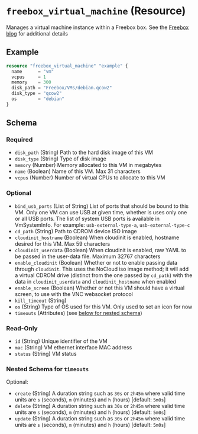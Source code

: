 # `freebox_virtual_machine` (Resource)

Manages a virtual machine instance within a Freebox box. See the [Freebox blog](https://dev.freebox.fr/blog/?p=5450) for additional details

## Example

```terraform
resource "freebox_virtual_machine" "example" {
  name      = "vm"
  vcpus     = 1
  memory    = 300
  disk_path = "Freebox/VMs/debian.qcow2"
  disk_type = "qcow2"
  os        = "debian"
}
```

<!-- schema generated by tfplugindocs -->
## Schema

### Required

- `disk_path` (String) Path to the hard disk image of this VM
- `disk_type` (String) Type of disk image
- `memory` (Number) Memory allocated to this VM in megabytes
- `name` (Boolean) Name of this VM. Max 31 characters
- `vcpus` (Number) Number of virtual CPUs to allocate to this VM

### Optional

- `bind_usb_ports` (List of String) List of ports that should be bound to this VM. Only one VM can use USB at given time, whether is uses only one or all USB ports. The list of system USB ports is available in VmSystemInfo. For example: `usb-external-type-a`, `usb-external-type-c`
- `cd_path` (String) Path to CDROM device ISO image
- `cloudinit_hostname` (Boolean) When cloudinit is enabled, hostname desired for this VM. Max 59 characters
- `cloudinit_userdata` (Boolean) When cloudinit is enabled, raw YAML to be passed in the user-data file. Maximum 32767 characters
- `enable_cloudinit` (Boolean) Whether or not to enable passing data through `cloudinit`. This uses the NoCloud iso image method; it will add a virtual CDROM drive (distinct from the one passed by `cd_path`) with the data in `cloudinit_userdata` and `cloudinit_hostname` when enabled
- `enable_screen` (Boolean) Whether or not this VM should have a virtual screen, to use with the VNC websocket protocol
- `kill_timeout` (String)
- `os` (String) Type of OS used for this VM. Only used to set an icon for now
- `timeouts` (Attributes) (see [below for nested schema](#nestedatt--timeouts))

### Read-Only

- `id` (String) Unique identifier of the VM
- `mac` (String) VM ethernet interface MAC address
- `status` (String) VM status

<a id="nestedatt--timeouts"></a>
### Nested Schema for `timeouts`

Optional:

- `create` (String) A duration string such as `30s` or `2h45m` where valid time units are `s` (seconds), `m` (minutes) and `h` (hours) [default: `5m0s`]
- `delete` (String) A duration string such as `30s` or `2h45m` where valid time units are `s` (seconds), `m` (minutes) and `h` (hours) [default: `5m0s`]
- `update` (String) A duration string such as `30s` or `2h45m` where valid time units are `s` (seconds), `m` (minutes) and `h` (hours) [default: `5m0s`]
